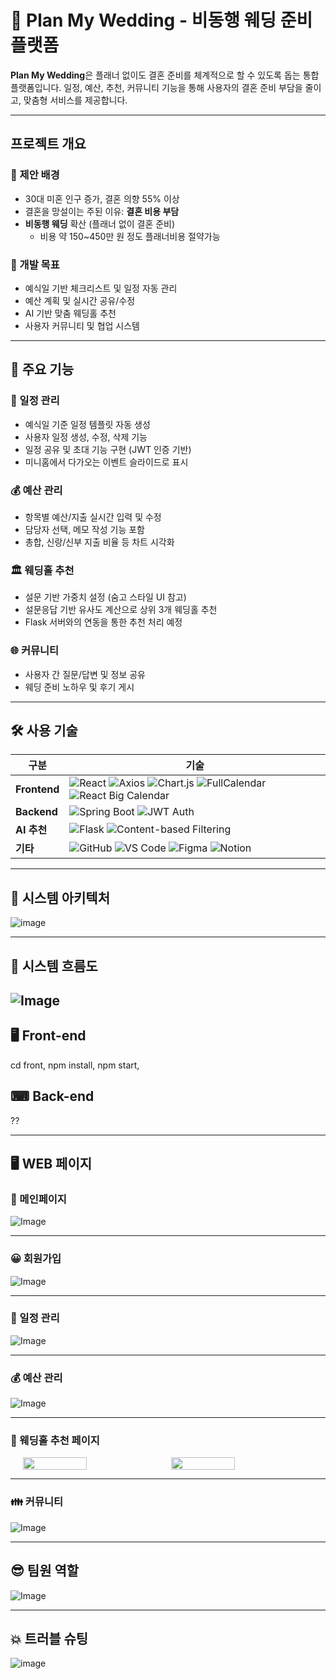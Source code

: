 # 💍 Plan My Wedding - 비동행 웨딩 준비 플랫폼

**Plan My Wedding**은 플래너 없이도 결혼 준비를 체계적으로 할 수 있도록 돕는 통합 플랫폼입니다. 일정, 예산, 추천, 커뮤니티 기능을 통해 사용자의 결혼 준비 부담을 줄이고, 맞춤형 서비스를 제공합니다.

---------------------------

##  프로젝트 개요

### 📌 제안 배경
- 30대 미혼 인구 증가, 결혼 의향 55% 이상
- 결혼을 망설이는 주된 이유: **결혼 비용 부담**
- **비동행 웨딩** 확산 (플래너 없이 결혼 준비)
  - 비용 약 150~450만 원 정도 플래너비용 절약가능

### 🎯 개발 목표
- 예식일 기반 체크리스트 및 일정 자동 관리
- 예산 계획 및 실시간 공유/수정
- AI 기반 맞춤 웨딩홀 추천
- 사용자 커뮤니티 및 협업 시스템

---


## 🔧 주요 기능

### 📅 일정 관리
- 예식일 기준 일정 템플릿 자동 생성
- 사용자 일정 생성, 수정, 삭제 기능
- 일정 공유 및 초대 기능 구현 (JWT 인증 기반)
- 미니홈에서 다가오는 이벤트 슬라이드로 표시

### 💰 예산 관리
- 항목별 예산/지출 실시간 입력 및 수정
- 담당자 선택, 메모 작성 기능 포함
- 총합, 신랑/신부 지출 비율 등 차트 시각화

### 🏛 웨딩홀 추천
- 설문 기반 가중치 설정 (숨고 스타일 UI 참고)
- 설문응답 기반 유사도 계산으로 상위 3개 웨딩홀 추천
- Flask 서버와의 연동을 통한 추천 처리 예정

### 🌐 커뮤니티
- 사용자 간 질문/답변 및 정보 공유
- 웨딩 준비 노하우 및 후기 게시

---

## 🛠️ 사용 기술

| 구분         | 기술 |
|--------------|------|
| **Frontend** | ![React](https://img.shields.io/badge/React-61DAFB?style=flat-square&logo=react&logoColor=black) ![Axios](https://img.shields.io/badge/Axios-5A29E4?style=flat-square&logo=axios&logoColor=white) ![Chart.js](https://img.shields.io/badge/Chart.js-FF6384?style=flat-square&logo=chartdotjs&logoColor=white) ![FullCalendar](https://img.shields.io/badge/FullCalendar-3E4E88?style=flat-square&logo=google-calendar&logoColor=white) ![React Big Calendar](https://img.shields.io/badge/React--Big--Calendar-DD0031?style=flat-square&logo=react&logoColor=white) |
| **Backend**  | ![Spring Boot](https://img.shields.io/badge/Spring%20Boot-6DB33F?style=flat-square&logo=springboot&logoColor=white) ![JWT Auth](https://img.shields.io/badge/JWT%20Auth-000000?style=flat-square&logo=jsonwebtokens&logoColor=white) |
| **AI 추천**  | ![Flask](https://img.shields.io/badge/Flask-000000?style=flat-square&logo=flask&logoColor=white) ![Content-based Filtering](https://img.shields.io/badge/Content--based%20Filtering-FF8C00?style=flat-square) |
| **기타**     | ![GitHub](https://img.shields.io/badge/GitHub-181717?style=flat-square&logo=github&logoColor=white) ![VS Code](https://img.shields.io/badge/VS%20Code-007ACC?style=flat-square&logo=visualstudiocode&logoColor=white) ![Figma](https://img.shields.io/badge/Figma-F24E1E?style=flat-square&logo=figma&logoColor=white) ![Notion](https://img.shields.io/badge/Notion-000000?style=flat-square&logo=notion&logoColor=white) |

---

## 🔄 시스템 아키텍처
![image](https://github.com/user-attachments/assets/110a01ca-9f4b-4f3c-8b65-cc9fe31c4646)

----

## 🌊 시스템 흐름도
![Image](https://github.com/user-attachments/assets/e9d40a12-1edc-410a-810f-913d1aaf75dc)
----


## 🖥 Front-end 

cd front,
npm install,
npm start,


## ⌨ Back-end 

??

----

## 🖥 WEB 페이지
### 🎎 메인페이지
![Image](https://github.com/user-attachments/assets/4bafd6e7-aac2-4410-893f-41972ee8ec4c)

----

### 😀 회원가입
![Image](https://github.com/user-attachments/assets/33a50aa0-ced3-4f9c-bb65-2ab448380aa9)

----

### 📆 일정 관리
![Image](https://github.com/user-attachments/assets/66b55b6f-0fdc-413b-b299-5a6facf51d36)

----

### 💰 예산 관리
![Image](https://github.com/user-attachments/assets/730a3420-7983-4c58-acf3-c1eb4b7daaf5)

----

### 🕍 웨딩홀 추천 페이지
<div style="display: flex; justify-content: center; gap: 10px;">
  <img src="https://github.com/user-attachments/assets/20b2cdc3-0f90-43bd-9f6d-29c150a59399" width="45%"/>
  <img src="https://github.com/user-attachments/assets/547f3f9d-9bb0-4af9-8249-3d42d3915e90" width="45%"/>
</div>

----

### 👪 커뮤니티
![Image](https://github.com/user-attachments/assets/627b888d-bf62-4f4e-9523-e4589e9a395b)

----

## 😎 팀원 역할
![Image](https://github.com/user-attachments/assets/f40c8a13-4a76-4b94-b367-c2e8b24960a1)

----

## 💥 트러블 슈팅
![image]()




